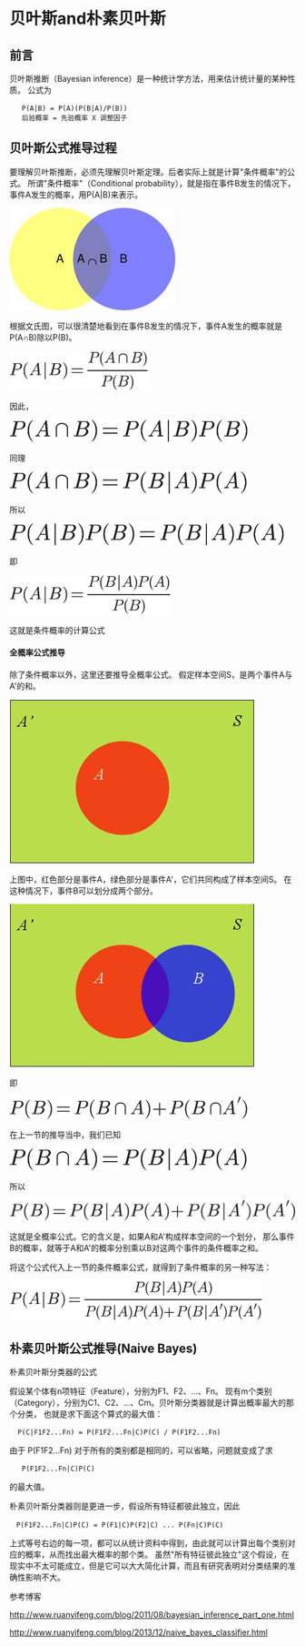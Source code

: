 # 贝叶斯and朴素贝叶斯


## 前言
贝叶斯推断（Bayesian inference）是一种统计学方法，用来估计统计量的某种性质。
公式为
```
   P(A|B) = P(A)(P(B|A)/P(B)) 
   后验概率 = 先验概率 X 调整因子 
```
## 贝叶斯公式推导过程
要理解贝叶斯推断，必须先理解贝叶斯定理。后者实际上就是计算"条件概率"的公式。
所谓"条件概率"（Conditional probability），就是指在事件B发生的情况下，事件A发生的概率，用P(A|B)来表示。

![输入图片说明](https://github.com/qccr-twl2123/python-algorithm/blob/master/resources/bg2011082502.jpg "在这里输入图片标题")

根据文氏图，可以很清楚地看到在事件B发生的情况下，事件A发生的概率就是P(A∩B)除以P(B)。

![输入图片说明](https://github.com/qccr-twl2123/python-algorithm/blob/master/resources/chart.png "在这里输入图片标题")

因此，

![输入图片说明](https://github.com/qccr-twl2123/python-algorithm/blob/master/resources/chart1.png "在这里输入图片标题")

同理

![输入图片说明](https://github.com/qccr-twl2123/python-algorithm/blob/master/resources/chart2.png "在这里输入图片标题")

所以

![输入图片说明](https://github.com/qccr-twl2123/python-algorithm/blob/master/resources/chart3.png "在这里输入图片标题")

即

![输入图片说明](https://github.com/qccr-twl2123/python-algorithm/blob/master/resources/chart5.png "在这里输入图片标题")

这就是条件概率的计算公式

#### 全概率公式推导
除了条件概率以外，这里还要推导全概率公式。
假定样本空间S，是两个事件A与A'的和。

![输入图片说明](https://github.com/qccr-twl2123/python-algorithm/blob/master/resources/bg2011082503.jpg "在这里输入图片标题")

上图中，红色部分是事件A，绿色部分是事件A'，它们共同构成了样本空间S。
在这种情况下，事件B可以划分成两个部分。

![输入图片说明](https://github.com/qccr-twl2123/python-algorithm/blob/master/resources/bg2011082504.jpg "在这里输入图片标题")

即

![输入图片说明](https://github.com/qccr-twl2123/python-algorithm/blob/master/resources/chart6.png "在这里输入图片标题")

在上一节的推导当中，我们已知

![输入图片说明](https://github.com/qccr-twl2123/python-algorithm/blob/master/resources/chart7.png "在这里输入图片标题")

所以

![输入图片说明](https://github.com/qccr-twl2123/python-algorithm/blob/master/resources/chart8.png "在这里输入图片标题")

这就是全概率公式。它的含义是，如果A和A'构成样本空间的一个划分，
那么事件B的概率，就等于A和A'的概率分别乘以B对这两个事件的条件概率之和。

将这个公式代入上一节的条件概率公式，就得到了条件概率的另一种写法：

![输入图片说明](https://github.com/qccr-twl2123/python-algorithm/blob/master/resources/chart9.png "在这里输入图片标题")


## 朴素贝叶斯公式推导(Naive Bayes)

朴素贝叶斯分类器的公式

假设某个体有n项特征（Feature），分别为F1、F2、...、Fn。
现有m个类别（Category），分别为C1、C2、...、Cm。贝叶斯分类器就是计算出概率最大的那个分类，
也就是求下面这个算式的最大值：

```
  P(C|F1F2...Fn) = P(F1F2...Fn|C)P(C) / P(F1F2...Fn)      
```

由于 P(F1F2...Fn) 对于所有的类别都是相同的，可以省略，问题就变成了求

```
   P(F1F2...Fn|C)P(C)
```

的最大值。

朴素贝叶斯分类器则是更进一步，假设所有特征都彼此独立，因此
```
　P(F1F2...Fn|C)P(C) = P(F1|C)P(F2|C) ... P(Fn|C)P(C)
```

上式等号右边的每一项，都可以从统计资料中得到，由此就可以计算出每个类别对应的概率，从而找出最大概率的那个类。
虽然"所有特征彼此独立"这个假设，在现实中不太可能成立，但是它可以大大简化计算，而且有研究表明对分类结果的准确性影响不大。



参考博客

http://www.ruanyifeng.com/blog/2011/08/bayesian_inference_part_one.html

http://www.ruanyifeng.com/blog/2013/12/naive_bayes_classifier.html